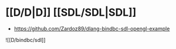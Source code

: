 # [[D/D|D]] [[SDL/SDL|SDL]]

- https://github.com/Zardoz89/dlang-bindbc-sdl-opengl-example

![[D/bindbc/sdl]]
